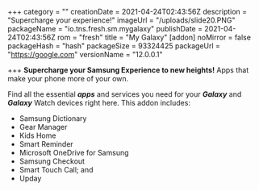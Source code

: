 +++
category = ""
creationDate = 2021-04-24T02:43:56Z
description = "Supercharge your experience!"
imageUrl = "/uploads/slide20.PNG"
packageName = "io.tns.fresh.sm.mygalaxy"
publishDate = 2021-04-24T02:43:56Z
rom = "fresh"
title = "My Galaxy"
[addon]
noMirror = false
packageHash = "hash"
packageSize = 93324425
packageUrl = "https://google.com"
versionName = "12.0.0.1"

+++
**Supercharge your Samsung Experience to new heights!** Apps that make your phone more of your own.

Find all the essential **_apps_** and services you need for your **_Galaxy_** and **_Galaxy_** Watch devices right here. This addon includes:

* Samsung Dictionary
* Gear Manager
* Kids Home
* Smart Reminder
* Microsoft OneDrive for Samsung
* Samsung Checkout
* Smart Touch Call; and
* Upday